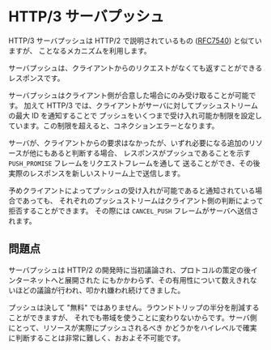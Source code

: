 # HTTP/3 サーバプッシュ

HTTP/3 サーバプッシュは HTTP/2 で説明されているもの ([RFC7540](https://httpwg.org/specs/rfc7540.html)) と似ていますが、
ことなるメカニズムを利用します。

サーバプッシュは、クライアントからのリクエストがなくても返すことができるレスポンスです。

サーバプッシュはクライアント側が合意した場合にのみ受け取ることが可能です。
加えて HTTP/3 では、クライアントがサーバに対してプッシュストリームの最大 ID を通知することで
プッシュをいくつまで受け入れ可能か制限を設定しています。この制限を超えると、コネクションエラーとなります。

サーバが、クライアントからの要求はなかったが、いずれ必要になる追加のリソースが他にもあると判断する場合、
レスポンスがプッシュであることを示す `PUSH_PROMISE` フレームをリクエストフレームを通して
送ることができ、その後実際のレスポンスを新しいストリーム上で送信します。

予めクライアントによってプッシュの受け入れが可能であると通知されている場合であっても、
それぞれのプッシュストリームはクライアント側の判断によって拒否することができます。
その際には `CANCEL_PUSH` フレームがサーバへ送信されます。

## 問題点

サーバプッシュは HTTP/2 の開発時に当初議論され、プロトコルの策定の後インターネットへと展開された
にもかかわらず、その有用性について数えきれないほどの議論が行われ、叩かれ嫌われ続けてきました。

プッシュは決して "無料" ではありません。ラウンドトリップの半分を削減することができますが、
それでも帯域を使うことに変わりないからです。サーバ側にとって、リソースが実際にプッシュされるべき
かどうかをハイレベルで確実に判断することは非常に難しく、おおよそ不可能です。
